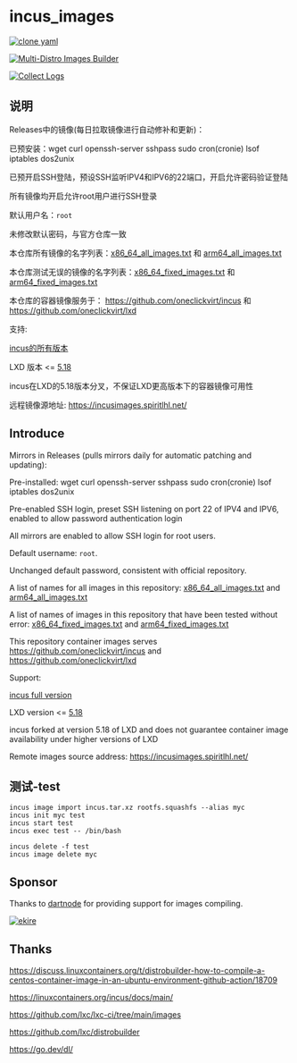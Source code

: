 # incus_images

[![clone yaml](https://github.com/oneclickvirt/incus_images/actions/workflows/clone_yaml.yml/badge.svg)](https://github.com/oneclickvirt/incus_images/actions/workflows/clone_yaml.yml)

[![Multi-Distro Images Builder](https://github.com/oneclickvirt/incus_images/actions/workflows/build.yml/badge.svg)](https://github.com/oneclickvirt/incus_images/actions/workflows/build.yml)

[![Collect Logs](https://github.com/oneclickvirt/incus_images/actions/workflows/collect.yml/badge.svg)](https://github.com/oneclickvirt/incus_images/actions/workflows/collect.yml)



## 说明

Releases中的镜像(每日拉取镜像进行自动修补和更新)：

已预安装：wget curl openssh-server sshpass sudo cron(cronie) lsof iptables dos2unix

已预开启SSH登陆，预设SSH监听IPV4和IPV6的22端口，开启允许密码验证登陆

所有镜像均开启允许root用户进行SSH登录

默认用户名：```root```

未修改默认密码，与官方仓库一致

本仓库所有镜像的名字列表：[x86_64_all_images.txt](https://github.com/oneclickvirt/incus_images/blob/main/x86_64_all_images.txt) 和 [arm64_all_images.txt](https://github.com/oneclickvirt/incus_images/blob/main/arm64_all_images.txt)

本仓库测试无误的镜像的名字列表：[x86_64_fixed_images.txt](https://github.com/oneclickvirt/incus_images/blob/main/x86_64_fixed_images.txt) 和 [arm64_fixed_images.txt](https://github.com/oneclickvirt/incus_images/blob/main/arm64_fixed_images.txt)

本仓库的容器镜像服务于： https://github.com/oneclickvirt/incus 和 https://github.com/oneclickvirt/lxd

支持:

[incus的所有版本](https://github.com/lxc/incus)

LXD 版本 <= [5.18](https://github.com/canonical/lxd/releases/tag/lxd-5.18) 

incus在LXD的5.18版本分叉，不保证LXD更高版本下的容器镜像可用性

远程镜像源地址: https://incusimages.spiritlhl.net/

## Introduce

Mirrors in Releases (pulls mirrors daily for automatic patching and updating):

Pre-installed: wget curl openssh-server sshpass sudo cron(cronie) lsof iptables dos2unix

Pre-enabled SSH login, preset SSH listening on port 22 of IPV4 and IPV6, enabled to allow password authentication login

All mirrors are enabled to allow SSH login for root users.

Default username: ```root```.

Unchanged default password, consistent with official repository.

A list of names for all images in this repository: [x86_64_all_images.txt](https://github.com/oneclickvirt/incus_images/blob/main/x86_64_all_images.txt) and [arm64_all_images.txt](https://github.com/oneclickvirt/incus_images/blob/main/arm64_all_images.txt)

A list of names of images in this repository that have been tested without error: [x86_64_fixed_images.txt](https://github.com/oneclickvirt/incus_images/blob/main/x86_64_fixed_images.txt) and [arm64_fixed_images.txt](https://github.com/oneclickvirt/incus_images/blob/main/arm64_fixed_images.txt)

This repository container images serves https://github.com/oneclickvirt/incus and https://github.com/oneclickvirt/lxd

Support:

[incus full version](https://github.com/lxc/incus)

LXD version <= [5.18](https://github.com/canonical/lxd/releases/tag/lxd-5.18)

incus forked at version 5.18 of LXD and does not guarantee container image availability under higher versions of LXD

Remote images source address: https://incusimages.spiritlhl.net/

## 测试-test

```
incus image import incus.tar.xz rootfs.squashfs --alias myc
incus init myc test
incus start test
incus exec test -- /bin/bash
```

```
incus delete -f test
incus image delete myc
```

## Sponsor

Thanks to [dartnode](https://dartnode.com/?via=server) for providing support for images compiling.

<a href="https://dartnode.com/?via=server" target="_blank">
  <img src="https://snaju.com/assets/img/logo_dark.svg" alt="ekire">
</a>

## Thanks

https://discuss.linuxcontainers.org/t/distrobuilder-how-to-compile-a-centos-container-image-in-an-ubuntu-environment-github-action/18709

https://linuxcontainers.org/incus/docs/main/

https://github.com/lxc/lxc-ci/tree/main/images

https://github.com/lxc/distrobuilder

https://go.dev/dl/
